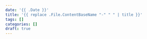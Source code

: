 ```yaml
---
date: '{{ .Date }}'
title: '{{ replace .File.ContentBaseName "-" " " | title }}'
tags: []
categories: []
draft: true
---
```


